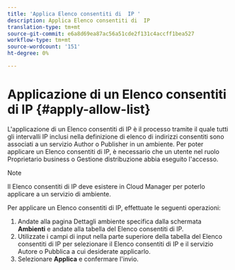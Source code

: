 ```yaml
---
title: 'Applica Elenco consentiti di  IP '
description: Applica Elenco consentiti di  IP
translation-type: tm+mt
source-git-commit: e6a8d69ea87ac56a51cde2f131c4accff1bea527
workflow-type: tm+mt
source-wordcount: '151'
ht-degree: 0%

---
```



# Applicazione di un Elenco consentiti di  IP {#apply-allow-list}

L&#39;applicazione di un Elenco consentiti di  IP è il processo tramite il quale tutti gli intervalli IP inclusi nella definizione di elenco di indirizzi consentiti sono associati a un servizio Author o Publisher in un ambiente. Per poter applicare un Elenco consentiti di  IP, è necessario che un utente nel ruolo Proprietario business o Gestione distribuzione abbia eseguito l&#39;accesso.

>[!NOTE]
>Il Elenco consentiti di  IP deve esistere in Cloud Manager per poterlo applicare a un servizio di ambiente.

Per applicare un Elenco consentiti di  IP, effettuate le seguenti operazioni:

1. Andate alla pagina Dettagli ambiente specifica dalla schermata **Ambienti** e andate alla tabella del Elenco consentiti di  IP.
1. Utilizzate i campi di input nella parte superiore della tabella del Elenco consentiti di  IP per selezionare il Elenco consentiti di  IP e il servizio Autore o Pubblica a cui desiderate applicarlo.
1. Selezionare **Applica** e confermare l&#39;invio.

